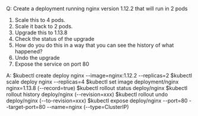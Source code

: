 Q: Create a deployment running nginx version 1.12.2 that will run in 2 pods

1. Scale this to 4 pods.
2. Scale it back to 2 pods.
3. Upgrade this to 1.13.8
4. Check the status of the upgrade
5. How do you do this in a way that you can see the history of what happened?
6. Undo the upgrade
7. Expose the service on port 80

A:
$kubectl create deploy nginx --image=nginx:1.12.2 --replicas=2
$kubectl scale deploy nginx --replicas=4
$kubectl set image deployment/nginx nginx=1.13.8 (--record=true)
$kubectl rollout status deploy/nginx
$kubectl rollout history deploy/nginx (--revision=xxx)
$kubectl rollout undo deploy/nginx (--to-revision=xxx)
$kubectl expose deploy/nginx --port=80 --target-port=80 --name=nginx (--type=ClusterIP)
